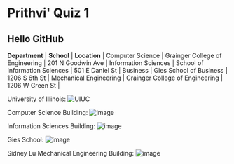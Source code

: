 # Prithvi' Quiz 1

## Hello GitHub

**Department**         | **School**                        | **Location**      |
Computer Science       | Grainger College of Engineering   | 201 N Goodwin Ave |
Information Sciences   | School of Information Sciences    | 501 E Daniel St   |
Business               | Gies School of Business           | 1206 S 6th St     |
Mechanical Engineering | Grainger College of Engineering   | 1206 W Green St   |

University of Illinois:
![UIUC](https://github.com/Prithvi-Bellamkonda/Project-Management/assets/88057102/51b5d5e2-51ce-4eda-8a41-b13966299438)

Computer Science Building:
![image](https://github.com/Prithvi-Bellamkonda/Project-Management/assets/88057102/ecd9d7e5-f311-4890-af73-555a12077fea)

Information Sciences Building:
![image](https://github.com/Prithvi-Bellamkonda/Project-Management/assets/88057102/d285482c-bc22-46c6-a868-87c9079bf9eb)

Gies School:
![image](https://github.com/Prithvi-Bellamkonda/Project-Management/assets/88057102/4e5b7df7-776d-4be5-a4a6-6640a596d7aa)

Sidney Lu Mechanical Engineering Building:
![image](https://github.com/Prithvi-Bellamkonda/Project-Management/assets/88057102/8d39a60b-225d-47ee-a8ea-796bb38936a0)
